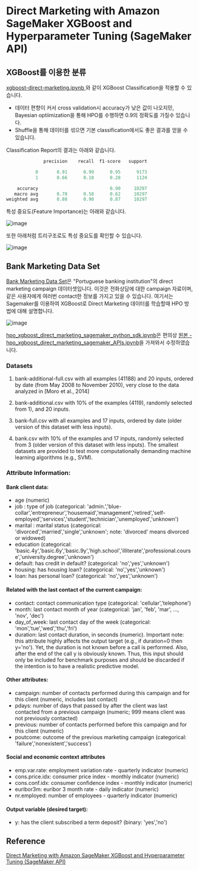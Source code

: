 # Direct Marketing with Amazon SageMaker XGBoost and Hyperparameter Tuning (SageMaker API)



## XGBoost를 이용한 분류

[xgboost-direct-marketing.ipynb
](https://github.com/kyopark2014/aws-sagemaker/blob/main/sagemaker-examples/direct-marketing-xgboost/xgboost-direct-marketing.ipynb)와 같이 XGBoost Classification을 적용할 수 있습니다.

- 데이터 편향이 커서 cross validation시 accuracy가 낮은 값이 나오지민, Bayesian optiimization을 통해 HPO를 수행하면 0.9의 정확도를 가질수 있습니다.
- Shuffle을 통해 데이터를 섞으면 기본 classification에서도 좋은 결과를 얻을 수 있습니다. 


Classification Report의 결과는 아래와 같습니다. 
```java
              precision    recall  f1-score   support

           0       0.91      0.99      0.95      9173
           1       0.66      0.18      0.28      1124

    accuracy                           0.90     10297
   macro avg       0.78      0.58      0.62     10297
weighted avg       0.88      0.90      0.87     10297
```

특성 중요도(Feature Importance)는 아래와 같습니다.

![image](https://user-images.githubusercontent.com/52392004/198857005-f1cb580f-f63d-49fb-8256-dd6cdfc02142.png)

또한 아래처럼 트리구조로도 특성 중요도를 확인할 수 있습니다.

![image](https://user-images.githubusercontent.com/52392004/198857015-698aff4b-a2f6-49d4-a958-4f389695f124.png)


## Bank Marketing Data Set

[Bank Marketing Data Set](https://archive.ics.uci.edu/ml/datasets/bank+marketing)은 "Portuguese banking institution"의 direct marketing campaign 데이터셋입니다. 이것은 전화상담에 대한 campaign 자료이며, 같은 사용자에게 여러번 contact한 정보를 가지고 있을 수 있습니다. 여기서는 Sagemaker를 이용하여 XGBoost로 Direct Marketing 데이터를 학습할때 HPO 방법에 대해 설명합니다. 

![image](https://user-images.githubusercontent.com/52392004/198857032-ee522207-e6c3-4049-a4be-d4048733102d.png)


[hpo_xgboost_direct_marketing_sagemaker_python_sdk.ipynb](https://github.com/kyopark2014/aws-sagemaker/blob/main/sagemaker-examples/direct-marketing-xgboost/hpo_xgboost_direct_marketing_sagemaker_python_sdk.ipynb)은 편의상 [원본 - hpo_xgboost_direct_marketing_sagemaker_APIs.ipynb](https://github.com/aws/amazon-sagemaker-examples/blob/main/hyperparameter_tuning/xgboost_direct_marketing/hpo_xgboost_direct_marketing_sagemaker_APIs.ipynb)을 가져와서 수정하였습니다. 

### Datasets

1) bank-additional-full.csv with all examples (41188) and 20 inputs, ordered by date (from May 2008 to November 2010), very close to the data analyzed in [Moro et al., 2014]

2) bank-additional.csv with 10% of the examples (4119), randomly selected from 1), and 20 inputs.

3) bank-full.csv with all examples and 17 inputs, ordered by date (older version of this dataset with less inputs).

4) bank.csv with 10% of the examples and 17 inputs, randomly selected from 3 (older version of this dataset with less inputs).
The smallest datasets are provided to test more computationally demanding machine learning algorithms (e.g., SVM).

### Attribute Information:

#### Bank client data:
- age (numeric)
- job : type of job (categorical: 'admin.','blue-collar','entrepreneur','housemaid','management','retired','self-employed','services','student','technician','unemployed','unknown')
- marital : marital status (categorical: 'divorced','married','single','unknown'; note: 'divorced' means divorced or widowed)
- education (categorical: 'basic.4y','basic.6y','basic.9y','high.school','illiterate','professional.course','university.degree','unknown')
- default: has credit in default? (categorical: 'no','yes','unknown')
- housing: has housing loan? (categorical: 'no','yes','unknown')
- loan: has personal loan? (categorical: 'no','yes','unknown')

#### Related with the last contact of the current campaign:
- contact: contact communication type (categorical: 'cellular','telephone')
- month: last contact month of year (categorical: 'jan', 'feb', 'mar', ..., 'nov', 'dec')
- day_of_week: last contact day of the week (categorical: 'mon','tue','wed','thu','fri')
- duration: last contact duration, in seconds (numeric). Important note: this attribute highly affects the output target (e.g., if duration=0 then y='no'). Yet, the duration is not known before a call is performed. Also, after the end of the call y is obviously known. Thus, this input should only be included for benchmark purposes and should be discarded if the intention is to have a realistic predictive model.

#### Other attributes:
- campaign: number of contacts performed during this campaign and for this client (numeric, includes last contact)
- pdays: number of days that passed by after the client was last contacted from a previous campaign (numeric; 999 means client was not previously contacted)
- previous: number of contacts performed before this campaign and for this client (numeric)
- poutcome: outcome of the previous marketing campaign (categorical: 'failure','nonexistent','success')

#### Social and economic context attributes
- emp.var.rate: employment variation rate - quarterly indicator (numeric)
- cons.price.idx: consumer price index - monthly indicator (numeric)
- cons.conf.idx: consumer confidence index - monthly indicator (numeric)
- euribor3m: euribor 3 month rate - daily indicator (numeric)
- nr.employed: number of employees - quarterly indicator (numeric)

#### Output variable (desired target):
- y: has the client subscribed a term deposit? (binary: 'yes','no')


## Reference 

[Direct Marketing with Amazon SageMaker XGBoost and Hyperparameter Tuning (SageMaker API)](https://sagemaker-examples.readthedocs.io/en/latest/hyperparameter_tuning/xgboost_direct_marketing/hpo_xgboost_direct_marketing_sagemaker_APIs.html)

